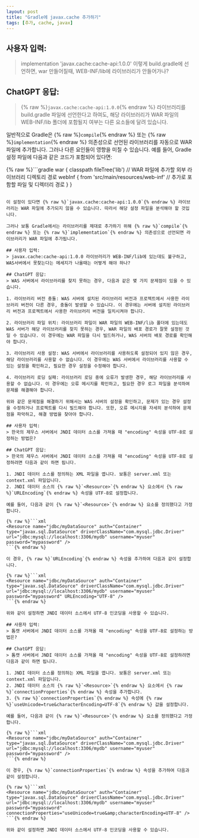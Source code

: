 ```yaml
---
layout: post
title: "Gradle에 javax.cache 추가하기"
tags: [추가, cache, javax]
---
```


## 사용자 입력:
> implementation 'javax.cache:cache-api:1.0.0'  이렇게 build.gradle에 선언하면, war 만들어질때, WEB-INF/lib에 라이브러리가 안들어가나?

## ChatGPT 응답:
> {% raw %}`javax.cache:cache-api:1.0.0`{% endraw %} 라이브러리를 build.gradle 파일에 선언한다고 하여도, 해당 라이브러리가 WAR 파일의 WEB-INF/lib 폴더에 포함될지 여부는 다른 요소들에 달려 있습니다. 

일반적으로 Gradle은 {% raw %}`compile`{% endraw %} 또는 {% raw %}`implementation`{% endraw %} 의존성으로 선언된 라이브러리를 자동으로 WAR 파일에 추가합니다. 그러나 다른 요인들이 영향을 미칠 수 있습니다. 예를 들어, Gradle 설정 파일에 다음과 같은 코드가 포함되어 있다면:

{% raw %}```gradle
war {
   classpath fileTree('lib') // WAR 파일에 추가할 외부 라이브러리 디렉토리 경로
   webInf {
      from 'src/main/resources/web-inf' // 추가로 포함할 파일 및 디렉터리 경로
   }
}
```{% endraw %}

이 설정이 있다면 {% raw %}`javax.cache:cache-api:1.0.0`{% endraw %} 라이브러리는 WAR 파일에 추가되지 않을 수 있습니다. 따라서 해당 설정 파일을 분석해야 할 것입니다.

그러나 보통 Gradle에서는 라이브러리를 제대로 추가하기 위해 {% raw %}`compile`{% endraw %} 또는 {% raw %}`implementation`{% endraw %} 의존성으로 선언되면 라이브러리가 WAR 파일에 추가됩니다.

## 사용자 입력:
> javax.cache:cache-api:1.0.0 라이브러리가 WEB-INF/lib에 있는데도 불구하고, WAS서버에서 못찾는다는 메세지가 나올때는 어떻게 해야 하나?

## ChatGPT 응답:
> WAS 서버에서 라이브러리를 찾지 못하는 경우, 다음과 같은 몇 가지 문제점이 있을 수 있습니다.

1. 라이브러리 버전 충돌: WAS 서버에 설치된 라이브러리 버전과 프로젝트에서 사용한 라이브러리 버전이 다른 경우, 충돌이 발생할 수 있습니다. 이 경우에는 서버에 설치된 라이브러리 버전과 프로젝트에서 사용한 라이브러리 버전을 일치시켜야 합니다.

2. 라이브러리 파일 위치: 라이브러리 파일이 WAR 파일의 WEB-INF/lib 폴더에 있는데도 WAS 서버가 해당 라이브러리를 찾지 못하는 경우, WAR 파일의 배포 경로가 잘못 설정된 것일 수 있습니다. 이 경우에는 WAR 파일을 다시 빌드하거나, WAS 서버의 배포 경로를 확인해야 합니다.

3. 라이브러리 사용 설정: WAS 서버에서 라이브러리를 사용하도록 설정되어 있지 않은 경우, 해당 라이브러리를 사용할 수 없습니다. 이 경우에는 WAS 서버에서 라이브러리를 사용할 수 있는 설정을 확인하고, 필요한 경우 설정을 수정해야 합니다.

4. 라이브러리 로딩 실패: 라이브러리 로딩 중에 오류가 발생한 경우, 해당 라이브러리를 사용할 수 없습니다. 이 경우에는 오류 메시지를 확인하고, 필요한 경우 로그 파일을 분석하여 문제를 해결해야 합니다.

위와 같은 문제점을 해결하기 위해서는 WAS 서버의 설정을 확인하고, 문제가 있는 경우 설정을 수정하거나 프로젝트를 다시 빌드해야 합니다. 또한, 오류 메시지를 자세히 분석하여 문제점을 파악하고, 해결 방법을 찾아야 합니다.

## 사용자 입력:
> 한국의 제우스 서버에서 JNDI 데이터 소스를 가져올 때 "encoding" 속성을 UTF-8로 설정하는 방법은?

## ChatGPT 응답:
> 한국의 제우스 서버에서 JNDI 데이터 소스를 가져올 때 "encoding" 속성을 UTF-8로 설정하려면 다음과 같이 하면 됩니다.

1. JNDI 데이터 소스를 정의하는 XML 파일을 엽니다. 보통은 server.xml 또는 context.xml 파일입니다.
2. JNDI 데이터 소스의 {% raw %}`<Resource>`{% endraw %} 요소에서 {% raw %}`URLEncoding`{% endraw %} 속성을 UTF-8로 설정합니다.

예를 들어, 다음과 같이 {% raw %}`<Resource>`{% endraw %} 요소를 정의했다고 가정합니다.

{% raw %}```xml
<Resource name="jdbc/myDataSource" auth="Container" type="javax.sql.DataSource" driverClassName="com.mysql.jdbc.Driver" url="jdbc:mysql://localhost:3306/mydb" username="myuser" password="mypassword" />
```{% endraw %}

이 경우, {% raw %}`URLEncoding`{% endraw %} 속성을 추가하여 다음과 같이 설정합니다.

{% raw %}```xml
<Resource name="jdbc/myDataSource" auth="Container" type="javax.sql.DataSource" driverClassName="com.mysql.jdbc.Driver" url="jdbc:mysql://localhost:3306/mydb" username="myuser" password="mypassword" URLEncoding="UTF-8" />
```{% endraw %}

위와 같이 설정하면 JNDI 데이터 소스에서 UTF-8 인코딩을 사용할 수 있습니다.

## 사용자 입력:
> 톰캣 서버에서 JNDI 데이터 소스를 가져올 때 "encoding" 속성을 UTF-8로 설정하는 방법은?

## ChatGPT 응답:
> 톰캣 서버에서 JNDI 데이터 소스를 가져올 때 "encoding" 속성을 UTF-8로 설정하려면 다음과 같이 하면 됩니다.

1. JNDI 데이터 소스를 정의하는 XML 파일을 엽니다. 보통은 server.xml 또는 context.xml 파일입니다.
2. JNDI 데이터 소스의 {% raw %}`<Resource>`{% endraw %} 요소에서 {% raw %}`connectionProperties`{% endraw %} 속성을 추가합니다. 
3. {% raw %}`connectionProperties`{% endraw %} 속성에 {% raw %}`useUnicode=true&characterEncoding=UTF-8`{% endraw %} 값을 설정합니다.

예를 들어, 다음과 같이 {% raw %}`<Resource>`{% endraw %} 요소를 정의했다고 가정합니다.

{% raw %}```xml
<Resource name="jdbc/myDataSource" auth="Container" type="javax.sql.DataSource" driverClassName="com.mysql.jdbc.Driver" url="jdbc:mysql://localhost:3306/mydb" username="myuser" password="mypassword" />
```{% endraw %}

이 경우, {% raw %}`connectionProperties`{% endraw %} 속성을 추가하여 다음과 같이 설정합니다.

{% raw %}```xml
<Resource name="jdbc/myDataSource" auth="Container" type="javax.sql.DataSource" driverClassName="com.mysql.jdbc.Driver" url="jdbc:mysql://localhost:3306/mydb" username="myuser" password="mypassword" connectionProperties="useUnicode=true&amp;characterEncoding=UTF-8" />
```{% endraw %}

위와 같이 설정하면 JNDI 데이터 소스에서 UTF-8 인코딩을 사용할 수 있습니다.

